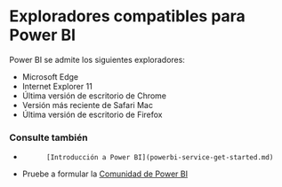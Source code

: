 <properties 
   pageTitle="Exploradores compatibles para Power BI"
   description="Exploradores compatibles para Power BI"
   services="powerbi" 
   documentationCenter="" 
   authors="maggiesMSFT" 
   manager="erikre" 
   backup=""
   editor=""
   tags=""
   qualityFocus="no"
   qualityDate=""/>
 
<tags
   ms.service="powerbi"
   ms.devlang="NA"
   ms.topic="get-started-article"
   ms.tgt_pltfrm="NA"
   ms.workload="powerbi"
   ms.date="10/14/2016"
   ms.author="maggies"/>

# <a name="supported-browsers-for-power-bi"></a>Exploradores compatibles para Power BI  

Power BI se admite los siguientes exploradores:

-   Microsoft Edge
-   Internet Explorer 11
-   Última versión de escritorio de Chrome
-   Versión más reciente de Safari Mac
-   Última versión de escritorio de Firefox

### <a name="see-also"></a>Consulte también 
- 
            [Introducción a Power BI](powerbi-service-get-started.md) 
- Pruebe a formular la [Comunidad de Power BI](http://community.powerbi.com/)

